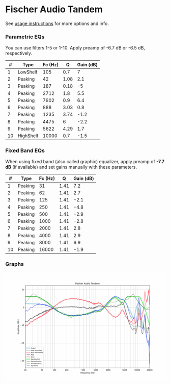 # Fischer Audio Tandem
See [usage instructions](https://github.com/jaakkopasanen/AutoEq#usage) for more options and info.

### Parametric EQs
You can use filters 1-5 or 1-10. Apply preamp of -6.7 dB or -6.5 dB, respectively.

|   # | Type      |   Fc (Hz) |    Q |   Gain (dB) |
|-----|-----------|-----------|------|-------------|
|   1 | LowShelf  |       105 | 0.7  |         7   |
|   2 | Peaking   |        42 | 1.08 |         2.1 |
|   3 | Peaking   |       187 | 0.18 |        -5   |
|   4 | Peaking   |      2712 | 1.8  |         5.5 |
|   5 | Peaking   |      7902 | 0.9  |         6.4 |
|   6 | Peaking   |       888 | 3.03 |         0.8 |
|   7 | Peaking   |      1235 | 3.74 |        -1.2 |
|   8 | Peaking   |      4475 | 6    |        -2.2 |
|   9 | Peaking   |      5622 | 4.29 |         1.7 |
|  10 | HighShelf |     10000 | 0.7  |        -1.5 |

### Fixed Band EQs
When using fixed band (also called graphic) equalizer, apply preamp of **-7.7 dB** (if available) and set gains manually with these parameters.

|   # | Type    |   Fc (Hz) |    Q |   Gain (dB) |
|-----|---------|-----------|------|-------------|
|   1 | Peaking |        31 | 1.41 |         7.2 |
|   2 | Peaking |        62 | 1.41 |         2.7 |
|   3 | Peaking |       125 | 1.41 |        -2.1 |
|   4 | Peaking |       250 | 1.41 |        -4.8 |
|   5 | Peaking |       500 | 1.41 |        -2.9 |
|   6 | Peaking |      1000 | 1.41 |        -2.8 |
|   7 | Peaking |      2000 | 1.41 |         2.8 |
|   8 | Peaking |      4000 | 1.41 |         2.9 |
|   9 | Peaking |      8000 | 1.41 |         6.9 |
|  10 | Peaking |     16000 | 1.41 |        -1.9 |

### Graphs
![](./Fischer%20Audio%20Tandem.png)
